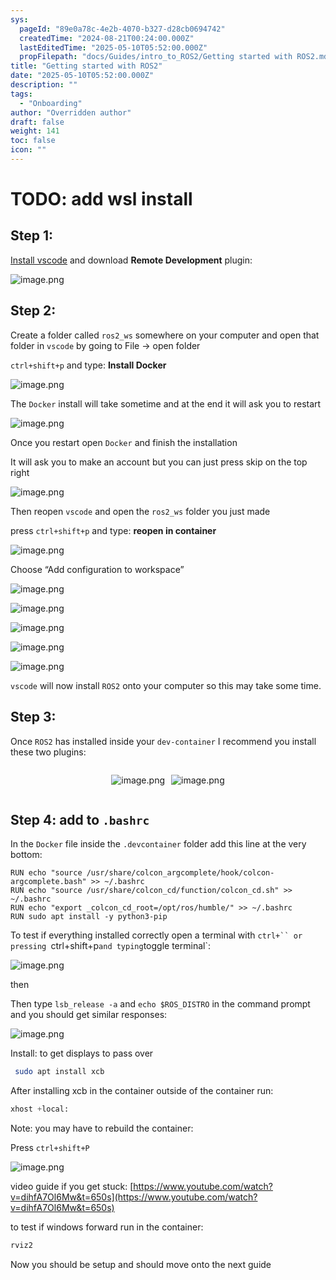 ```yaml
---
sys:
  pageId: "89e0a78c-4e2b-4070-b327-d28cb0694742"
  createdTime: "2024-08-21T00:24:00.000Z"
  lastEditedTime: "2025-05-10T05:52:00.000Z"
  propFilepath: "docs/Guides/intro_to_ROS2/Getting started with ROS2.md"
title: "Getting started with ROS2"
date: "2025-05-10T05:52:00.000Z"
description: ""
tags:
  - "Onboarding"
author: "Overridden author"
draft: false
weight: 141
toc: false
icon: ""
---
```


# TODO: add wsl install

## Step 1:

[Install vscode](https://code.visualstudio.com/download) and download **Remote Development** plugin:

![image.png](https://prod-files-secure.s3.us-west-2.amazonaws.com/d518164a-d88e-44d1-a4ee-3adb3bd8bce0/efb52993-1881-4a40-b95e-6f020334f022/image.png?X-Amz-Algorithm=AWS4-HMAC-SHA256&X-Amz-Content-Sha256=UNSIGNED-PAYLOAD&X-Amz-Credential=ASIAZI2LB466QZZ5K7KL%2F20250602%2Fus-west-2%2Fs3%2Faws4_request&X-Amz-Date=20250602T230828Z&X-Amz-Expires=3600&X-Amz-Security-Token=IQoJb3JpZ2luX2VjEC4aCXVzLXdlc3QtMiJIMEYCIQCH42XQIDjnVOngPagDTER8I5fM8XNenMml9oiJXTO0%2FgIhAL6tZ%2BVsLWni0Spa5Wylt5P1MjVXx7pH3guF090ppEVDKogECPf%2F%2F%2F%2F%2F%2F%2F%2F%2F%2FwEQABoMNjM3NDIzMTgzODA1IgwMcKPnHhtz2%2F4JaCwq3AOgKmlDjYHilnO%2FxAT%2F7l3a4v%2BPS7AaKfByYXcFki%2FEcHmvcrbyGL%2FFOyg%2FqVEuKIjAzm7RyXf7zycGcJFEF96gZhEhCTorCLvRz3vseI8FTzhxQMEzQ87UhmSP08SDFVHz1AOc2aT3dySgsiaPwNVgSaJu19aq6jcp1MzDS6W2%2BRZL%2BnB5P%2BGPvPkbjJG05yf3rs7ufJvggIMCDxbc15UbwJlr%2Fm7HNknZAnjXSRT1%2B%2Bfmy5DRYygBrSCNzvZkkUKOrENiBMlkMNgc4EFgA7EMLs%2FVsLZ4%2FMADEta%2B%2BjFNkTiA%2FKXOWVEHSVSwM4UulFFtM%2Fq%2BBknAdX0WkJlWiVgiK8q7Iflqn0%2FphZphFvAmNoIfn0g7qHS4jFP9%2BoSpkXvgghjSLAHmqk12ItlROHiS3kbqW0fa0yemxXCEXR9LkrT5T99db%2BtDqOD2H5bWDWdPHxxoWN1%2BM15z3uNr%2Fz0VPs2b82VzCf31becVY6TBFtouoyaub4AxN8DoM2t9iu07ZELYIO%2BSi4tc6I2JOIf%2FPG4BOwQYi6WchPX5BQo91PbzdOG%2FJkaqku9T6jaT%2BMhkk1VT7XAgcvkX%2BfmY2rA1nW8h5%2FrZAL%2BaD1fZ0CMtyU%2BmKQME7GtAUGwj7DDQwfjBBjqkAU6zxSnVUSLFOvt65JXvWEdAht1x020XUmLNsxSq%2BqeTPJVrA7z%2FFFRLjnNCWqm0HsIu3mySZzGH8qwLYgg7jKRfaPVtctosLuVhiL4iPk8HgkaLbUIjACV2ZnzdoiUSe0%2Fjr3Wblo%2FxvgA4HzHh0TlFgBTht%2BvFbM14x9mUu%2BU9ZOuSA0j1eEcvKhnR5cGiZGlIJtln14lPsuZRseFwkgnVfuyi&X-Amz-Signature=16a516d68bb05dd04c5ad94221b6397d2bd8c9bb5e3b90abc902ef0c297d1cc2&X-Amz-SignedHeaders=host&x-id=GetObject)

## Step 2:

Create a folder called `ros2_ws` somewhere on your computer and open that folder in `vscode` by going to File → open folder 

`ctrl+shift+p` and type: **Install Docker**

![image.png](https://prod-files-secure.s3.us-west-2.amazonaws.com/d518164a-d88e-44d1-a4ee-3adb3bd8bce0/2269dc0e-1cd5-47ff-bceb-c04ad9b2eab0/image.png?X-Amz-Algorithm=AWS4-HMAC-SHA256&X-Amz-Content-Sha256=UNSIGNED-PAYLOAD&X-Amz-Credential=ASIAZI2LB466QZZ5K7KL%2F20250602%2Fus-west-2%2Fs3%2Faws4_request&X-Amz-Date=20250602T230828Z&X-Amz-Expires=3600&X-Amz-Security-Token=IQoJb3JpZ2luX2VjEC4aCXVzLXdlc3QtMiJIMEYCIQCH42XQIDjnVOngPagDTER8I5fM8XNenMml9oiJXTO0%2FgIhAL6tZ%2BVsLWni0Spa5Wylt5P1MjVXx7pH3guF090ppEVDKogECPf%2F%2F%2F%2F%2F%2F%2F%2F%2F%2FwEQABoMNjM3NDIzMTgzODA1IgwMcKPnHhtz2%2F4JaCwq3AOgKmlDjYHilnO%2FxAT%2F7l3a4v%2BPS7AaKfByYXcFki%2FEcHmvcrbyGL%2FFOyg%2FqVEuKIjAzm7RyXf7zycGcJFEF96gZhEhCTorCLvRz3vseI8FTzhxQMEzQ87UhmSP08SDFVHz1AOc2aT3dySgsiaPwNVgSaJu19aq6jcp1MzDS6W2%2BRZL%2BnB5P%2BGPvPkbjJG05yf3rs7ufJvggIMCDxbc15UbwJlr%2Fm7HNknZAnjXSRT1%2B%2Bfmy5DRYygBrSCNzvZkkUKOrENiBMlkMNgc4EFgA7EMLs%2FVsLZ4%2FMADEta%2B%2BjFNkTiA%2FKXOWVEHSVSwM4UulFFtM%2Fq%2BBknAdX0WkJlWiVgiK8q7Iflqn0%2FphZphFvAmNoIfn0g7qHS4jFP9%2BoSpkXvgghjSLAHmqk12ItlROHiS3kbqW0fa0yemxXCEXR9LkrT5T99db%2BtDqOD2H5bWDWdPHxxoWN1%2BM15z3uNr%2Fz0VPs2b82VzCf31becVY6TBFtouoyaub4AxN8DoM2t9iu07ZELYIO%2BSi4tc6I2JOIf%2FPG4BOwQYi6WchPX5BQo91PbzdOG%2FJkaqku9T6jaT%2BMhkk1VT7XAgcvkX%2BfmY2rA1nW8h5%2FrZAL%2BaD1fZ0CMtyU%2BmKQME7GtAUGwj7DDQwfjBBjqkAU6zxSnVUSLFOvt65JXvWEdAht1x020XUmLNsxSq%2BqeTPJVrA7z%2FFFRLjnNCWqm0HsIu3mySZzGH8qwLYgg7jKRfaPVtctosLuVhiL4iPk8HgkaLbUIjACV2ZnzdoiUSe0%2Fjr3Wblo%2FxvgA4HzHh0TlFgBTht%2BvFbM14x9mUu%2BU9ZOuSA0j1eEcvKhnR5cGiZGlIJtln14lPsuZRseFwkgnVfuyi&X-Amz-Signature=15bc00fb4d48e51fb0fab89d075dc571a7425580c67cbe17437557085a59f1a3&X-Amz-SignedHeaders=host&x-id=GetObject)

The `Docker` install will take sometime and at the end it will ask you to restart

![image.png](https://prod-files-secure.s3.us-west-2.amazonaws.com/d518164a-d88e-44d1-a4ee-3adb3bd8bce0/ed233f78-be33-4b1f-b89c-9c346c0e961e/image.png?X-Amz-Algorithm=AWS4-HMAC-SHA256&X-Amz-Content-Sha256=UNSIGNED-PAYLOAD&X-Amz-Credential=ASIAZI2LB466QZZ5K7KL%2F20250602%2Fus-west-2%2Fs3%2Faws4_request&X-Amz-Date=20250602T230828Z&X-Amz-Expires=3600&X-Amz-Security-Token=IQoJb3JpZ2luX2VjEC4aCXVzLXdlc3QtMiJIMEYCIQCH42XQIDjnVOngPagDTER8I5fM8XNenMml9oiJXTO0%2FgIhAL6tZ%2BVsLWni0Spa5Wylt5P1MjVXx7pH3guF090ppEVDKogECPf%2F%2F%2F%2F%2F%2F%2F%2F%2F%2FwEQABoMNjM3NDIzMTgzODA1IgwMcKPnHhtz2%2F4JaCwq3AOgKmlDjYHilnO%2FxAT%2F7l3a4v%2BPS7AaKfByYXcFki%2FEcHmvcrbyGL%2FFOyg%2FqVEuKIjAzm7RyXf7zycGcJFEF96gZhEhCTorCLvRz3vseI8FTzhxQMEzQ87UhmSP08SDFVHz1AOc2aT3dySgsiaPwNVgSaJu19aq6jcp1MzDS6W2%2BRZL%2BnB5P%2BGPvPkbjJG05yf3rs7ufJvggIMCDxbc15UbwJlr%2Fm7HNknZAnjXSRT1%2B%2Bfmy5DRYygBrSCNzvZkkUKOrENiBMlkMNgc4EFgA7EMLs%2FVsLZ4%2FMADEta%2B%2BjFNkTiA%2FKXOWVEHSVSwM4UulFFtM%2Fq%2BBknAdX0WkJlWiVgiK8q7Iflqn0%2FphZphFvAmNoIfn0g7qHS4jFP9%2BoSpkXvgghjSLAHmqk12ItlROHiS3kbqW0fa0yemxXCEXR9LkrT5T99db%2BtDqOD2H5bWDWdPHxxoWN1%2BM15z3uNr%2Fz0VPs2b82VzCf31becVY6TBFtouoyaub4AxN8DoM2t9iu07ZELYIO%2BSi4tc6I2JOIf%2FPG4BOwQYi6WchPX5BQo91PbzdOG%2FJkaqku9T6jaT%2BMhkk1VT7XAgcvkX%2BfmY2rA1nW8h5%2FrZAL%2BaD1fZ0CMtyU%2BmKQME7GtAUGwj7DDQwfjBBjqkAU6zxSnVUSLFOvt65JXvWEdAht1x020XUmLNsxSq%2BqeTPJVrA7z%2FFFRLjnNCWqm0HsIu3mySZzGH8qwLYgg7jKRfaPVtctosLuVhiL4iPk8HgkaLbUIjACV2ZnzdoiUSe0%2Fjr3Wblo%2FxvgA4HzHh0TlFgBTht%2BvFbM14x9mUu%2BU9ZOuSA0j1eEcvKhnR5cGiZGlIJtln14lPsuZRseFwkgnVfuyi&X-Amz-Signature=500fae7047695bf7d3287aff15143c4b88d0b66203e523dc5e97e13d0eaf64db&X-Amz-SignedHeaders=host&x-id=GetObject)

Once you restart open `Docker` and finish the installation

It will ask you to make an account but you can just press skip on the top right

![image.png](https://prod-files-secure.s3.us-west-2.amazonaws.com/d518164a-d88e-44d1-a4ee-3adb3bd8bce0/21010ad9-1659-4fd9-9f59-9932a09b2a3d/image.png?X-Amz-Algorithm=AWS4-HMAC-SHA256&X-Amz-Content-Sha256=UNSIGNED-PAYLOAD&X-Amz-Credential=ASIAZI2LB466QZZ5K7KL%2F20250602%2Fus-west-2%2Fs3%2Faws4_request&X-Amz-Date=20250602T230828Z&X-Amz-Expires=3600&X-Amz-Security-Token=IQoJb3JpZ2luX2VjEC4aCXVzLXdlc3QtMiJIMEYCIQCH42XQIDjnVOngPagDTER8I5fM8XNenMml9oiJXTO0%2FgIhAL6tZ%2BVsLWni0Spa5Wylt5P1MjVXx7pH3guF090ppEVDKogECPf%2F%2F%2F%2F%2F%2F%2F%2F%2F%2FwEQABoMNjM3NDIzMTgzODA1IgwMcKPnHhtz2%2F4JaCwq3AOgKmlDjYHilnO%2FxAT%2F7l3a4v%2BPS7AaKfByYXcFki%2FEcHmvcrbyGL%2FFOyg%2FqVEuKIjAzm7RyXf7zycGcJFEF96gZhEhCTorCLvRz3vseI8FTzhxQMEzQ87UhmSP08SDFVHz1AOc2aT3dySgsiaPwNVgSaJu19aq6jcp1MzDS6W2%2BRZL%2BnB5P%2BGPvPkbjJG05yf3rs7ufJvggIMCDxbc15UbwJlr%2Fm7HNknZAnjXSRT1%2B%2Bfmy5DRYygBrSCNzvZkkUKOrENiBMlkMNgc4EFgA7EMLs%2FVsLZ4%2FMADEta%2B%2BjFNkTiA%2FKXOWVEHSVSwM4UulFFtM%2Fq%2BBknAdX0WkJlWiVgiK8q7Iflqn0%2FphZphFvAmNoIfn0g7qHS4jFP9%2BoSpkXvgghjSLAHmqk12ItlROHiS3kbqW0fa0yemxXCEXR9LkrT5T99db%2BtDqOD2H5bWDWdPHxxoWN1%2BM15z3uNr%2Fz0VPs2b82VzCf31becVY6TBFtouoyaub4AxN8DoM2t9iu07ZELYIO%2BSi4tc6I2JOIf%2FPG4BOwQYi6WchPX5BQo91PbzdOG%2FJkaqku9T6jaT%2BMhkk1VT7XAgcvkX%2BfmY2rA1nW8h5%2FrZAL%2BaD1fZ0CMtyU%2BmKQME7GtAUGwj7DDQwfjBBjqkAU6zxSnVUSLFOvt65JXvWEdAht1x020XUmLNsxSq%2BqeTPJVrA7z%2FFFRLjnNCWqm0HsIu3mySZzGH8qwLYgg7jKRfaPVtctosLuVhiL4iPk8HgkaLbUIjACV2ZnzdoiUSe0%2Fjr3Wblo%2FxvgA4HzHh0TlFgBTht%2BvFbM14x9mUu%2BU9ZOuSA0j1eEcvKhnR5cGiZGlIJtln14lPsuZRseFwkgnVfuyi&X-Amz-Signature=286f1f3acbd1feceee6603f99a3714e515f8a36681645d4d2b902d13c74c177a&X-Amz-SignedHeaders=host&x-id=GetObject)

Then reopen `vscode` and open the `ros2_ws` folder you just made

press `ctrl+shift+p` and type: **reopen in container**

![image.png](https://prod-files-secure.s3.us-west-2.amazonaws.com/d518164a-d88e-44d1-a4ee-3adb3bd8bce0/4e93b8c2-41ad-488c-8095-c74205196118/image.png?X-Amz-Algorithm=AWS4-HMAC-SHA256&X-Amz-Content-Sha256=UNSIGNED-PAYLOAD&X-Amz-Credential=ASIAZI2LB466QZZ5K7KL%2F20250602%2Fus-west-2%2Fs3%2Faws4_request&X-Amz-Date=20250602T230828Z&X-Amz-Expires=3600&X-Amz-Security-Token=IQoJb3JpZ2luX2VjEC4aCXVzLXdlc3QtMiJIMEYCIQCH42XQIDjnVOngPagDTER8I5fM8XNenMml9oiJXTO0%2FgIhAL6tZ%2BVsLWni0Spa5Wylt5P1MjVXx7pH3guF090ppEVDKogECPf%2F%2F%2F%2F%2F%2F%2F%2F%2F%2FwEQABoMNjM3NDIzMTgzODA1IgwMcKPnHhtz2%2F4JaCwq3AOgKmlDjYHilnO%2FxAT%2F7l3a4v%2BPS7AaKfByYXcFki%2FEcHmvcrbyGL%2FFOyg%2FqVEuKIjAzm7RyXf7zycGcJFEF96gZhEhCTorCLvRz3vseI8FTzhxQMEzQ87UhmSP08SDFVHz1AOc2aT3dySgsiaPwNVgSaJu19aq6jcp1MzDS6W2%2BRZL%2BnB5P%2BGPvPkbjJG05yf3rs7ufJvggIMCDxbc15UbwJlr%2Fm7HNknZAnjXSRT1%2B%2Bfmy5DRYygBrSCNzvZkkUKOrENiBMlkMNgc4EFgA7EMLs%2FVsLZ4%2FMADEta%2B%2BjFNkTiA%2FKXOWVEHSVSwM4UulFFtM%2Fq%2BBknAdX0WkJlWiVgiK8q7Iflqn0%2FphZphFvAmNoIfn0g7qHS4jFP9%2BoSpkXvgghjSLAHmqk12ItlROHiS3kbqW0fa0yemxXCEXR9LkrT5T99db%2BtDqOD2H5bWDWdPHxxoWN1%2BM15z3uNr%2Fz0VPs2b82VzCf31becVY6TBFtouoyaub4AxN8DoM2t9iu07ZELYIO%2BSi4tc6I2JOIf%2FPG4BOwQYi6WchPX5BQo91PbzdOG%2FJkaqku9T6jaT%2BMhkk1VT7XAgcvkX%2BfmY2rA1nW8h5%2FrZAL%2BaD1fZ0CMtyU%2BmKQME7GtAUGwj7DDQwfjBBjqkAU6zxSnVUSLFOvt65JXvWEdAht1x020XUmLNsxSq%2BqeTPJVrA7z%2FFFRLjnNCWqm0HsIu3mySZzGH8qwLYgg7jKRfaPVtctosLuVhiL4iPk8HgkaLbUIjACV2ZnzdoiUSe0%2Fjr3Wblo%2FxvgA4HzHh0TlFgBTht%2BvFbM14x9mUu%2BU9ZOuSA0j1eEcvKhnR5cGiZGlIJtln14lPsuZRseFwkgnVfuyi&X-Amz-Signature=f3aefb8b7aa335278c0d9bfe0589db15606cf61e773e49072c991595a69a37af&X-Amz-SignedHeaders=host&x-id=GetObject)

Choose “Add configuration to workspace”

![image.png](https://prod-files-secure.s3.us-west-2.amazonaws.com/d518164a-d88e-44d1-a4ee-3adb3bd8bce0/9560b282-5060-4989-ba37-97e7b2c22476/image.png?X-Amz-Algorithm=AWS4-HMAC-SHA256&X-Amz-Content-Sha256=UNSIGNED-PAYLOAD&X-Amz-Credential=ASIAZI2LB466QZZ5K7KL%2F20250602%2Fus-west-2%2Fs3%2Faws4_request&X-Amz-Date=20250602T230828Z&X-Amz-Expires=3600&X-Amz-Security-Token=IQoJb3JpZ2luX2VjEC4aCXVzLXdlc3QtMiJIMEYCIQCH42XQIDjnVOngPagDTER8I5fM8XNenMml9oiJXTO0%2FgIhAL6tZ%2BVsLWni0Spa5Wylt5P1MjVXx7pH3guF090ppEVDKogECPf%2F%2F%2F%2F%2F%2F%2F%2F%2F%2FwEQABoMNjM3NDIzMTgzODA1IgwMcKPnHhtz2%2F4JaCwq3AOgKmlDjYHilnO%2FxAT%2F7l3a4v%2BPS7AaKfByYXcFki%2FEcHmvcrbyGL%2FFOyg%2FqVEuKIjAzm7RyXf7zycGcJFEF96gZhEhCTorCLvRz3vseI8FTzhxQMEzQ87UhmSP08SDFVHz1AOc2aT3dySgsiaPwNVgSaJu19aq6jcp1MzDS6W2%2BRZL%2BnB5P%2BGPvPkbjJG05yf3rs7ufJvggIMCDxbc15UbwJlr%2Fm7HNknZAnjXSRT1%2B%2Bfmy5DRYygBrSCNzvZkkUKOrENiBMlkMNgc4EFgA7EMLs%2FVsLZ4%2FMADEta%2B%2BjFNkTiA%2FKXOWVEHSVSwM4UulFFtM%2Fq%2BBknAdX0WkJlWiVgiK8q7Iflqn0%2FphZphFvAmNoIfn0g7qHS4jFP9%2BoSpkXvgghjSLAHmqk12ItlROHiS3kbqW0fa0yemxXCEXR9LkrT5T99db%2BtDqOD2H5bWDWdPHxxoWN1%2BM15z3uNr%2Fz0VPs2b82VzCf31becVY6TBFtouoyaub4AxN8DoM2t9iu07ZELYIO%2BSi4tc6I2JOIf%2FPG4BOwQYi6WchPX5BQo91PbzdOG%2FJkaqku9T6jaT%2BMhkk1VT7XAgcvkX%2BfmY2rA1nW8h5%2FrZAL%2BaD1fZ0CMtyU%2BmKQME7GtAUGwj7DDQwfjBBjqkAU6zxSnVUSLFOvt65JXvWEdAht1x020XUmLNsxSq%2BqeTPJVrA7z%2FFFRLjnNCWqm0HsIu3mySZzGH8qwLYgg7jKRfaPVtctosLuVhiL4iPk8HgkaLbUIjACV2ZnzdoiUSe0%2Fjr3Wblo%2FxvgA4HzHh0TlFgBTht%2BvFbM14x9mUu%2BU9ZOuSA0j1eEcvKhnR5cGiZGlIJtln14lPsuZRseFwkgnVfuyi&X-Amz-Signature=14a341b0b40d12d41c71ce15727b9f2f2cf7a8a7f314ed87b4cd499e1bd07cca&X-Amz-SignedHeaders=host&x-id=GetObject)

![image.png](https://prod-files-secure.s3.us-west-2.amazonaws.com/d518164a-d88e-44d1-a4ee-3adb3bd8bce0/2ee63f81-886b-48e8-a553-dc6e5eac99e4/image.png?X-Amz-Algorithm=AWS4-HMAC-SHA256&X-Amz-Content-Sha256=UNSIGNED-PAYLOAD&X-Amz-Credential=ASIAZI2LB466QZZ5K7KL%2F20250602%2Fus-west-2%2Fs3%2Faws4_request&X-Amz-Date=20250602T230828Z&X-Amz-Expires=3600&X-Amz-Security-Token=IQoJb3JpZ2luX2VjEC4aCXVzLXdlc3QtMiJIMEYCIQCH42XQIDjnVOngPagDTER8I5fM8XNenMml9oiJXTO0%2FgIhAL6tZ%2BVsLWni0Spa5Wylt5P1MjVXx7pH3guF090ppEVDKogECPf%2F%2F%2F%2F%2F%2F%2F%2F%2F%2FwEQABoMNjM3NDIzMTgzODA1IgwMcKPnHhtz2%2F4JaCwq3AOgKmlDjYHilnO%2FxAT%2F7l3a4v%2BPS7AaKfByYXcFki%2FEcHmvcrbyGL%2FFOyg%2FqVEuKIjAzm7RyXf7zycGcJFEF96gZhEhCTorCLvRz3vseI8FTzhxQMEzQ87UhmSP08SDFVHz1AOc2aT3dySgsiaPwNVgSaJu19aq6jcp1MzDS6W2%2BRZL%2BnB5P%2BGPvPkbjJG05yf3rs7ufJvggIMCDxbc15UbwJlr%2Fm7HNknZAnjXSRT1%2B%2Bfmy5DRYygBrSCNzvZkkUKOrENiBMlkMNgc4EFgA7EMLs%2FVsLZ4%2FMADEta%2B%2BjFNkTiA%2FKXOWVEHSVSwM4UulFFtM%2Fq%2BBknAdX0WkJlWiVgiK8q7Iflqn0%2FphZphFvAmNoIfn0g7qHS4jFP9%2BoSpkXvgghjSLAHmqk12ItlROHiS3kbqW0fa0yemxXCEXR9LkrT5T99db%2BtDqOD2H5bWDWdPHxxoWN1%2BM15z3uNr%2Fz0VPs2b82VzCf31becVY6TBFtouoyaub4AxN8DoM2t9iu07ZELYIO%2BSi4tc6I2JOIf%2FPG4BOwQYi6WchPX5BQo91PbzdOG%2FJkaqku9T6jaT%2BMhkk1VT7XAgcvkX%2BfmY2rA1nW8h5%2FrZAL%2BaD1fZ0CMtyU%2BmKQME7GtAUGwj7DDQwfjBBjqkAU6zxSnVUSLFOvt65JXvWEdAht1x020XUmLNsxSq%2BqeTPJVrA7z%2FFFRLjnNCWqm0HsIu3mySZzGH8qwLYgg7jKRfaPVtctosLuVhiL4iPk8HgkaLbUIjACV2ZnzdoiUSe0%2Fjr3Wblo%2FxvgA4HzHh0TlFgBTht%2BvFbM14x9mUu%2BU9ZOuSA0j1eEcvKhnR5cGiZGlIJtln14lPsuZRseFwkgnVfuyi&X-Amz-Signature=73d7f021fa23b403902ee1ce66ef8270a6787c3efadf11a514c29a754f0096ff&X-Amz-SignedHeaders=host&x-id=GetObject)

![image.png](https://prod-files-secure.s3.us-west-2.amazonaws.com/d518164a-d88e-44d1-a4ee-3adb3bd8bce0/ae1580b2-b048-407e-aed9-b584224a7a04/image.png?X-Amz-Algorithm=AWS4-HMAC-SHA256&X-Amz-Content-Sha256=UNSIGNED-PAYLOAD&X-Amz-Credential=ASIAZI2LB466QZZ5K7KL%2F20250602%2Fus-west-2%2Fs3%2Faws4_request&X-Amz-Date=20250602T230828Z&X-Amz-Expires=3600&X-Amz-Security-Token=IQoJb3JpZ2luX2VjEC4aCXVzLXdlc3QtMiJIMEYCIQCH42XQIDjnVOngPagDTER8I5fM8XNenMml9oiJXTO0%2FgIhAL6tZ%2BVsLWni0Spa5Wylt5P1MjVXx7pH3guF090ppEVDKogECPf%2F%2F%2F%2F%2F%2F%2F%2F%2F%2FwEQABoMNjM3NDIzMTgzODA1IgwMcKPnHhtz2%2F4JaCwq3AOgKmlDjYHilnO%2FxAT%2F7l3a4v%2BPS7AaKfByYXcFki%2FEcHmvcrbyGL%2FFOyg%2FqVEuKIjAzm7RyXf7zycGcJFEF96gZhEhCTorCLvRz3vseI8FTzhxQMEzQ87UhmSP08SDFVHz1AOc2aT3dySgsiaPwNVgSaJu19aq6jcp1MzDS6W2%2BRZL%2BnB5P%2BGPvPkbjJG05yf3rs7ufJvggIMCDxbc15UbwJlr%2Fm7HNknZAnjXSRT1%2B%2Bfmy5DRYygBrSCNzvZkkUKOrENiBMlkMNgc4EFgA7EMLs%2FVsLZ4%2FMADEta%2B%2BjFNkTiA%2FKXOWVEHSVSwM4UulFFtM%2Fq%2BBknAdX0WkJlWiVgiK8q7Iflqn0%2FphZphFvAmNoIfn0g7qHS4jFP9%2BoSpkXvgghjSLAHmqk12ItlROHiS3kbqW0fa0yemxXCEXR9LkrT5T99db%2BtDqOD2H5bWDWdPHxxoWN1%2BM15z3uNr%2Fz0VPs2b82VzCf31becVY6TBFtouoyaub4AxN8DoM2t9iu07ZELYIO%2BSi4tc6I2JOIf%2FPG4BOwQYi6WchPX5BQo91PbzdOG%2FJkaqku9T6jaT%2BMhkk1VT7XAgcvkX%2BfmY2rA1nW8h5%2FrZAL%2BaD1fZ0CMtyU%2BmKQME7GtAUGwj7DDQwfjBBjqkAU6zxSnVUSLFOvt65JXvWEdAht1x020XUmLNsxSq%2BqeTPJVrA7z%2FFFRLjnNCWqm0HsIu3mySZzGH8qwLYgg7jKRfaPVtctosLuVhiL4iPk8HgkaLbUIjACV2ZnzdoiUSe0%2Fjr3Wblo%2FxvgA4HzHh0TlFgBTht%2BvFbM14x9mUu%2BU9ZOuSA0j1eEcvKhnR5cGiZGlIJtln14lPsuZRseFwkgnVfuyi&X-Amz-Signature=c4b5f5020845f13b973c181bd15504a0f5f16719add195312386b34fe09da906&X-Amz-SignedHeaders=host&x-id=GetObject)

![image.png](https://prod-files-secure.s3.us-west-2.amazonaws.com/d518164a-d88e-44d1-a4ee-3adb3bd8bce0/53255b28-f75e-430f-b9e3-c0ac8577e42b/image.png?X-Amz-Algorithm=AWS4-HMAC-SHA256&X-Amz-Content-Sha256=UNSIGNED-PAYLOAD&X-Amz-Credential=ASIAZI2LB466QZZ5K7KL%2F20250602%2Fus-west-2%2Fs3%2Faws4_request&X-Amz-Date=20250602T230828Z&X-Amz-Expires=3600&X-Amz-Security-Token=IQoJb3JpZ2luX2VjEC4aCXVzLXdlc3QtMiJIMEYCIQCH42XQIDjnVOngPagDTER8I5fM8XNenMml9oiJXTO0%2FgIhAL6tZ%2BVsLWni0Spa5Wylt5P1MjVXx7pH3guF090ppEVDKogECPf%2F%2F%2F%2F%2F%2F%2F%2F%2F%2FwEQABoMNjM3NDIzMTgzODA1IgwMcKPnHhtz2%2F4JaCwq3AOgKmlDjYHilnO%2FxAT%2F7l3a4v%2BPS7AaKfByYXcFki%2FEcHmvcrbyGL%2FFOyg%2FqVEuKIjAzm7RyXf7zycGcJFEF96gZhEhCTorCLvRz3vseI8FTzhxQMEzQ87UhmSP08SDFVHz1AOc2aT3dySgsiaPwNVgSaJu19aq6jcp1MzDS6W2%2BRZL%2BnB5P%2BGPvPkbjJG05yf3rs7ufJvggIMCDxbc15UbwJlr%2Fm7HNknZAnjXSRT1%2B%2Bfmy5DRYygBrSCNzvZkkUKOrENiBMlkMNgc4EFgA7EMLs%2FVsLZ4%2FMADEta%2B%2BjFNkTiA%2FKXOWVEHSVSwM4UulFFtM%2Fq%2BBknAdX0WkJlWiVgiK8q7Iflqn0%2FphZphFvAmNoIfn0g7qHS4jFP9%2BoSpkXvgghjSLAHmqk12ItlROHiS3kbqW0fa0yemxXCEXR9LkrT5T99db%2BtDqOD2H5bWDWdPHxxoWN1%2BM15z3uNr%2Fz0VPs2b82VzCf31becVY6TBFtouoyaub4AxN8DoM2t9iu07ZELYIO%2BSi4tc6I2JOIf%2FPG4BOwQYi6WchPX5BQo91PbzdOG%2FJkaqku9T6jaT%2BMhkk1VT7XAgcvkX%2BfmY2rA1nW8h5%2FrZAL%2BaD1fZ0CMtyU%2BmKQME7GtAUGwj7DDQwfjBBjqkAU6zxSnVUSLFOvt65JXvWEdAht1x020XUmLNsxSq%2BqeTPJVrA7z%2FFFRLjnNCWqm0HsIu3mySZzGH8qwLYgg7jKRfaPVtctosLuVhiL4iPk8HgkaLbUIjACV2ZnzdoiUSe0%2Fjr3Wblo%2FxvgA4HzHh0TlFgBTht%2BvFbM14x9mUu%2BU9ZOuSA0j1eEcvKhnR5cGiZGlIJtln14lPsuZRseFwkgnVfuyi&X-Amz-Signature=d2f3b4370f7eb783dd5c69b620bd6f767066cf3a1fb095b924622c8ede977ca7&X-Amz-SignedHeaders=host&x-id=GetObject)

![image.png](https://prod-files-secure.s3.us-west-2.amazonaws.com/d518164a-d88e-44d1-a4ee-3adb3bd8bce0/7c562767-5af9-4ffb-97d1-327bcdf4ee00/image.png?X-Amz-Algorithm=AWS4-HMAC-SHA256&X-Amz-Content-Sha256=UNSIGNED-PAYLOAD&X-Amz-Credential=ASIAZI2LB466QZZ5K7KL%2F20250602%2Fus-west-2%2Fs3%2Faws4_request&X-Amz-Date=20250602T230828Z&X-Amz-Expires=3600&X-Amz-Security-Token=IQoJb3JpZ2luX2VjEC4aCXVzLXdlc3QtMiJIMEYCIQCH42XQIDjnVOngPagDTER8I5fM8XNenMml9oiJXTO0%2FgIhAL6tZ%2BVsLWni0Spa5Wylt5P1MjVXx7pH3guF090ppEVDKogECPf%2F%2F%2F%2F%2F%2F%2F%2F%2F%2FwEQABoMNjM3NDIzMTgzODA1IgwMcKPnHhtz2%2F4JaCwq3AOgKmlDjYHilnO%2FxAT%2F7l3a4v%2BPS7AaKfByYXcFki%2FEcHmvcrbyGL%2FFOyg%2FqVEuKIjAzm7RyXf7zycGcJFEF96gZhEhCTorCLvRz3vseI8FTzhxQMEzQ87UhmSP08SDFVHz1AOc2aT3dySgsiaPwNVgSaJu19aq6jcp1MzDS6W2%2BRZL%2BnB5P%2BGPvPkbjJG05yf3rs7ufJvggIMCDxbc15UbwJlr%2Fm7HNknZAnjXSRT1%2B%2Bfmy5DRYygBrSCNzvZkkUKOrENiBMlkMNgc4EFgA7EMLs%2FVsLZ4%2FMADEta%2B%2BjFNkTiA%2FKXOWVEHSVSwM4UulFFtM%2Fq%2BBknAdX0WkJlWiVgiK8q7Iflqn0%2FphZphFvAmNoIfn0g7qHS4jFP9%2BoSpkXvgghjSLAHmqk12ItlROHiS3kbqW0fa0yemxXCEXR9LkrT5T99db%2BtDqOD2H5bWDWdPHxxoWN1%2BM15z3uNr%2Fz0VPs2b82VzCf31becVY6TBFtouoyaub4AxN8DoM2t9iu07ZELYIO%2BSi4tc6I2JOIf%2FPG4BOwQYi6WchPX5BQo91PbzdOG%2FJkaqku9T6jaT%2BMhkk1VT7XAgcvkX%2BfmY2rA1nW8h5%2FrZAL%2BaD1fZ0CMtyU%2BmKQME7GtAUGwj7DDQwfjBBjqkAU6zxSnVUSLFOvt65JXvWEdAht1x020XUmLNsxSq%2BqeTPJVrA7z%2FFFRLjnNCWqm0HsIu3mySZzGH8qwLYgg7jKRfaPVtctosLuVhiL4iPk8HgkaLbUIjACV2ZnzdoiUSe0%2Fjr3Wblo%2FxvgA4HzHh0TlFgBTht%2BvFbM14x9mUu%2BU9ZOuSA0j1eEcvKhnR5cGiZGlIJtln14lPsuZRseFwkgnVfuyi&X-Amz-Signature=69657bd56fd97e4b43a0d0f16339e86a7c1fbe3931f113f8f1df5032ef0ebf01&X-Amz-SignedHeaders=host&x-id=GetObject)

`vscode` will now install `ROS2` onto your computer so this may take some time.

## Step 3:

Once `ROS2` has installed inside your `dev-container` I recommend you install these two plugins:

<div style="display: flex;flex-direction: row; column-gap:10px; max-width: 630px;justify-content: center;">
<div>

![image.png](https://prod-files-secure.s3.us-west-2.amazonaws.com/d518164a-d88e-44d1-a4ee-3adb3bd8bce0/3fc3d550-5a54-4ba1-ba6b-faa01cdb7369/image.png?X-Amz-Algorithm=AWS4-HMAC-SHA256&X-Amz-Content-Sha256=UNSIGNED-PAYLOAD&X-Amz-Credential=ASIAZI2LB466S5BZT6AK%2F20250602%2Fus-west-2%2Fs3%2Faws4_request&X-Amz-Date=20250602T230834Z&X-Amz-Expires=3600&X-Amz-Security-Token=IQoJb3JpZ2luX2VjEC4aCXVzLXdlc3QtMiJGMEQCIByqdAmXfzFmM5O9Zywy%2F6bfQCp3ug1KOc0I197wuM7QAiAVuArdsoDOJ82XvNL7DbI5tCHmo31IAaL5a%2F603qLrVSqIBAj3%2F%2F%2F%2F%2F%2F%2F%2F%2F%2F8BEAAaDDYzNzQyMzE4MzgwNSIM2uART9LYtC1A9Dg4KtwDFZ%2F2Kl94Su8KAAH5DtjU3%2F1AOMGGfkoxzm5CLJPwmlhYBxZpClIpEraVlAcdUXzzW29wQvDWSvvS%2FlO6UrGfo1gSYjphv%2Fk6iq8%2BWDPW3cfLPXhIuyLu7BwZUlqkx1DNgDNapf2Q5K701zc7iOSdKTHVOcoOEBZFPAyyampt6EYaUd2RM2eWyjLlFQvFJqvL8Dh5pyWuI82zVL%2FE5nPpvQS6XTeYc7O9UXZUB3SldpYby1DS3GA1t2FWDH0QpMd%2FOYVdQs6NKufx2raU2Y8aRqcGMKDaz6%2BEP1heTHuMbzdtD04SB9ewlcDmX%2Fipktaq9I8b70GzrEmNan13aSgkIxl%2BJF%2FmvOg%2FkprrKYSi8IDVCHL4qiSlZZ4vZ4oURx49b10HD40AcW54EhAJbb6RXAImrHYo0srdvQF5M6esrA%2BBBsBsgDuQZE8QoD9i3pSG1eb9Z17QmKKgCRMJKrSQ%2FquRnS%2BcURdCDmMHS%2BuFKt1QBuxpOkKmXDordfNHRkrLKSq6LEnT9ZiKXLihgJUnfDY5%2BTBZzkWYLp5McmG2G8GT9pWAWkxM30TL4zkm9KuQd95mHnWwrdZFcLjmuoAR%2BBptFBs1wfuzN4IINMnl6kMZpcI5ToMBJU8q9ygw%2BsD4wQY6pgGPb1vLQ6T299BOSAKSpWtlzlmqmdDCEGUV5AwvlihMMuz4C3MBKheOxwihUq5LjiL279CVIF130taOobZqmynOi2mugc1l4SrbV2sqnzJFpH7jiNPcj4ADnGuvT9S%2BU7J9k%2Fv55CgsWKG%2F3ph6kXNXD5QXxYa6PQxH5BNHDTfKomujjZfYa9XeQhinOrdA0F7T6%2BEfOWfGOxf8Zl2Dw2J6UYTBwl41&X-Amz-Signature=e11d93dd9619c2f218d5c86db13a20d917b680f2429c41830c85e5b5c1e50820&X-Amz-SignedHeaders=host&x-id=GetObject)

</div>
<div>

![image.png](https://prod-files-secure.s3.us-west-2.amazonaws.com/d518164a-d88e-44d1-a4ee-3adb3bd8bce0/d994cc66-13c2-4093-a5a3-f84cf4601a82/image.png?X-Amz-Algorithm=AWS4-HMAC-SHA256&X-Amz-Content-Sha256=UNSIGNED-PAYLOAD&X-Amz-Credential=ASIAZI2LB466XJMNBFZA%2F20250602%2Fus-west-2%2Fs3%2Faws4_request&X-Amz-Date=20250602T230838Z&X-Amz-Expires=3600&X-Amz-Security-Token=IQoJb3JpZ2luX2VjEC4aCXVzLXdlc3QtMiJIMEYCIQDvi%2BZ9hfC99JYNVubAEM%2FYp7zIe1XY7ptZD4mA7qtndgIhAL7%2FIiFffDBAlFSJZJdNr%2FZh%2BjO%2Br%2BIdLMYiWXuL3iBRKogECPf%2F%2F%2F%2F%2F%2F%2F%2F%2F%2FwEQABoMNjM3NDIzMTgzODA1IgznPS%2FbMKGprd%2BRNMEq3AMsImHKr6h9ASFGz%2F50cFYAatLGqQAH9fNnieXrw8FOGV25ELO5UoODdWVTjbqjIOH13V9%2BQ%2BeTlttFXb3dO7JfPeRXaEZSkiis5A9QJfEn6AoVFAnsuuKdeM2my5G%2B7iipEVk57RhN5eH%2FNAPOrq0lhp4i%2FVDhXrmu90V%2BKJ9x7U9nBegd%2B0DAZ42S5AgZoC70ioUgMyoIK4VbitwkmEfvstyGjoQO1qhUIyGhPOk2caQjYP3NslVMMQsDh7pVq4GfKDyimd5X983VQO31tQaHjtR2p1nXAKKKKjdAtWOxLGP7TUHU7L%2BtIRj7DHXHNSwx4BpqqKqz0EW06FnTNo7MWR3i50fck8gC8C9gUHgi2xAWkq%2Bnipq4UlV2rITL9w1gyWLvtUJgdcYc3JpzUNGZ3ykyfabz63gZLjV%2FtG%2F0AP9VMMWd9kzTi1FXkT%2Foj%2FW5K3N2L4j0GZCVscFEVnEdD8HTfVQs24SwKOzrg1UyXvDQKaDX32F2Y%2FUhHX4LmStIM19Jieq63Z46IuRzA%2F0Zxv7%2FDqYWRZHqQXixPhQkQKzUuN60%2BZKySljRS9wtm2Rwz4IhP0kDZg7Gklh%2F6HA55ZgMeSD9w2MqzodYqfN2uwDIdR1DO8f7E7onBTDYwfjBBjqkAbo%2FDkk27syT5TUrxkB4YTwmzAWFMBlcPjalutz3GxmaoJw8aydBvmXd44%2FIQyGpKulujA4aubCr7FyVFdazfk1BEwnC1%2BWGLb2AP%2FTw9EhztKSP7ODJjAXbfWbyaNs4%2B%2FCdg6NIRqYSaC0IQesOHTu7iR9CDIZ4xIOhvQwOEscc%2F7jfVRvuXexBw3zNqKad%2FmCNsyBDVo9wtHSMfmRl0%2Fg0CdLm&X-Amz-Signature=5c11fe833f8353926ac0e6f8c1f1605049fff28d7e3cafd7cbc8fd5d6000c820&X-Amz-SignedHeaders=host&x-id=GetObject)

</div>
</div>

## Step 4: add to `.bashrc`

In the `Docker` file inside the `.devcontainer` folder add this line at the very bottom: 

```docker
RUN echo "source /usr/share/colcon_argcomplete/hook/colcon-argcomplete.bash" >> ~/.bashrc
RUN echo "source /usr/share/colcon_cd/function/colcon_cd.sh" >> ~/.bashrc
RUN echo "export _colcon_cd_root=/opt/ros/humble/" >> ~/.bashrc
RUN sudo apt install -y python3-pip 
```

To test if everything installed correctly open a terminal with `ctrl+`` or pressing `ctrl+shift+p` and typing `toggle terminal`:

![image.png](https://prod-files-secure.s3.us-west-2.amazonaws.com/d518164a-d88e-44d1-a4ee-3adb3bd8bce0/6a4943d8-b04e-4c02-9a58-775f3384d1a5/image.png?X-Amz-Algorithm=AWS4-HMAC-SHA256&X-Amz-Content-Sha256=UNSIGNED-PAYLOAD&X-Amz-Credential=ASIAZI2LB466QZZ5K7KL%2F20250602%2Fus-west-2%2Fs3%2Faws4_request&X-Amz-Date=20250602T230828Z&X-Amz-Expires=3600&X-Amz-Security-Token=IQoJb3JpZ2luX2VjEC4aCXVzLXdlc3QtMiJIMEYCIQCH42XQIDjnVOngPagDTER8I5fM8XNenMml9oiJXTO0%2FgIhAL6tZ%2BVsLWni0Spa5Wylt5P1MjVXx7pH3guF090ppEVDKogECPf%2F%2F%2F%2F%2F%2F%2F%2F%2F%2FwEQABoMNjM3NDIzMTgzODA1IgwMcKPnHhtz2%2F4JaCwq3AOgKmlDjYHilnO%2FxAT%2F7l3a4v%2BPS7AaKfByYXcFki%2FEcHmvcrbyGL%2FFOyg%2FqVEuKIjAzm7RyXf7zycGcJFEF96gZhEhCTorCLvRz3vseI8FTzhxQMEzQ87UhmSP08SDFVHz1AOc2aT3dySgsiaPwNVgSaJu19aq6jcp1MzDS6W2%2BRZL%2BnB5P%2BGPvPkbjJG05yf3rs7ufJvggIMCDxbc15UbwJlr%2Fm7HNknZAnjXSRT1%2B%2Bfmy5DRYygBrSCNzvZkkUKOrENiBMlkMNgc4EFgA7EMLs%2FVsLZ4%2FMADEta%2B%2BjFNkTiA%2FKXOWVEHSVSwM4UulFFtM%2Fq%2BBknAdX0WkJlWiVgiK8q7Iflqn0%2FphZphFvAmNoIfn0g7qHS4jFP9%2BoSpkXvgghjSLAHmqk12ItlROHiS3kbqW0fa0yemxXCEXR9LkrT5T99db%2BtDqOD2H5bWDWdPHxxoWN1%2BM15z3uNr%2Fz0VPs2b82VzCf31becVY6TBFtouoyaub4AxN8DoM2t9iu07ZELYIO%2BSi4tc6I2JOIf%2FPG4BOwQYi6WchPX5BQo91PbzdOG%2FJkaqku9T6jaT%2BMhkk1VT7XAgcvkX%2BfmY2rA1nW8h5%2FrZAL%2BaD1fZ0CMtyU%2BmKQME7GtAUGwj7DDQwfjBBjqkAU6zxSnVUSLFOvt65JXvWEdAht1x020XUmLNsxSq%2BqeTPJVrA7z%2FFFRLjnNCWqm0HsIu3mySZzGH8qwLYgg7jKRfaPVtctosLuVhiL4iPk8HgkaLbUIjACV2ZnzdoiUSe0%2Fjr3Wblo%2FxvgA4HzHh0TlFgBTht%2BvFbM14x9mUu%2BU9ZOuSA0j1eEcvKhnR5cGiZGlIJtln14lPsuZRseFwkgnVfuyi&X-Amz-Signature=731f0569dfcfce02abbc78a9c5f35a16af6d8fd578303b3887f390c59726e5ea&X-Amz-SignedHeaders=host&x-id=GetObject)

then 

Then type `lsb_release -a` and `echo $ROS_DISTRO` in the command prompt and you should get similar responses:

![image.png](https://prod-files-secure.s3.us-west-2.amazonaws.com/d518164a-d88e-44d1-a4ee-3adb3bd8bce0/3e635dec-a805-4e85-8b9e-d000e5b71a4e/image.png?X-Amz-Algorithm=AWS4-HMAC-SHA256&X-Amz-Content-Sha256=UNSIGNED-PAYLOAD&X-Amz-Credential=ASIAZI2LB466QZZ5K7KL%2F20250602%2Fus-west-2%2Fs3%2Faws4_request&X-Amz-Date=20250602T230828Z&X-Amz-Expires=3600&X-Amz-Security-Token=IQoJb3JpZ2luX2VjEC4aCXVzLXdlc3QtMiJIMEYCIQCH42XQIDjnVOngPagDTER8I5fM8XNenMml9oiJXTO0%2FgIhAL6tZ%2BVsLWni0Spa5Wylt5P1MjVXx7pH3guF090ppEVDKogECPf%2F%2F%2F%2F%2F%2F%2F%2F%2F%2FwEQABoMNjM3NDIzMTgzODA1IgwMcKPnHhtz2%2F4JaCwq3AOgKmlDjYHilnO%2FxAT%2F7l3a4v%2BPS7AaKfByYXcFki%2FEcHmvcrbyGL%2FFOyg%2FqVEuKIjAzm7RyXf7zycGcJFEF96gZhEhCTorCLvRz3vseI8FTzhxQMEzQ87UhmSP08SDFVHz1AOc2aT3dySgsiaPwNVgSaJu19aq6jcp1MzDS6W2%2BRZL%2BnB5P%2BGPvPkbjJG05yf3rs7ufJvggIMCDxbc15UbwJlr%2Fm7HNknZAnjXSRT1%2B%2Bfmy5DRYygBrSCNzvZkkUKOrENiBMlkMNgc4EFgA7EMLs%2FVsLZ4%2FMADEta%2B%2BjFNkTiA%2FKXOWVEHSVSwM4UulFFtM%2Fq%2BBknAdX0WkJlWiVgiK8q7Iflqn0%2FphZphFvAmNoIfn0g7qHS4jFP9%2BoSpkXvgghjSLAHmqk12ItlROHiS3kbqW0fa0yemxXCEXR9LkrT5T99db%2BtDqOD2H5bWDWdPHxxoWN1%2BM15z3uNr%2Fz0VPs2b82VzCf31becVY6TBFtouoyaub4AxN8DoM2t9iu07ZELYIO%2BSi4tc6I2JOIf%2FPG4BOwQYi6WchPX5BQo91PbzdOG%2FJkaqku9T6jaT%2BMhkk1VT7XAgcvkX%2BfmY2rA1nW8h5%2FrZAL%2BaD1fZ0CMtyU%2BmKQME7GtAUGwj7DDQwfjBBjqkAU6zxSnVUSLFOvt65JXvWEdAht1x020XUmLNsxSq%2BqeTPJVrA7z%2FFFRLjnNCWqm0HsIu3mySZzGH8qwLYgg7jKRfaPVtctosLuVhiL4iPk8HgkaLbUIjACV2ZnzdoiUSe0%2Fjr3Wblo%2FxvgA4HzHh0TlFgBTht%2BvFbM14x9mUu%2BU9ZOuSA0j1eEcvKhnR5cGiZGlIJtln14lPsuZRseFwkgnVfuyi&X-Amz-Signature=7b7ada8a1e4d2c9df653af2ed0198b3c709d518959e20983ad8f180d112b757a&X-Amz-SignedHeaders=host&x-id=GetObject)

Install:  to get displays to pass over

```bash
 sudo apt install xcb
```

After installing xcb in the container outside of the container run:

```python
xhost +local:
```

Note: you may have to rebuild the container:

Press `ctrl+shift+P`

![image.png](https://prod-files-secure.s3.us-west-2.amazonaws.com/d518164a-d88e-44d1-a4ee-3adb3bd8bce0/6c2be660-2618-4c38-9c26-53554f7a0b7b/image.png?X-Amz-Algorithm=AWS4-HMAC-SHA256&X-Amz-Content-Sha256=UNSIGNED-PAYLOAD&X-Amz-Credential=ASIAZI2LB466QZZ5K7KL%2F20250602%2Fus-west-2%2Fs3%2Faws4_request&X-Amz-Date=20250602T230828Z&X-Amz-Expires=3600&X-Amz-Security-Token=IQoJb3JpZ2luX2VjEC4aCXVzLXdlc3QtMiJIMEYCIQCH42XQIDjnVOngPagDTER8I5fM8XNenMml9oiJXTO0%2FgIhAL6tZ%2BVsLWni0Spa5Wylt5P1MjVXx7pH3guF090ppEVDKogECPf%2F%2F%2F%2F%2F%2F%2F%2F%2F%2FwEQABoMNjM3NDIzMTgzODA1IgwMcKPnHhtz2%2F4JaCwq3AOgKmlDjYHilnO%2FxAT%2F7l3a4v%2BPS7AaKfByYXcFki%2FEcHmvcrbyGL%2FFOyg%2FqVEuKIjAzm7RyXf7zycGcJFEF96gZhEhCTorCLvRz3vseI8FTzhxQMEzQ87UhmSP08SDFVHz1AOc2aT3dySgsiaPwNVgSaJu19aq6jcp1MzDS6W2%2BRZL%2BnB5P%2BGPvPkbjJG05yf3rs7ufJvggIMCDxbc15UbwJlr%2Fm7HNknZAnjXSRT1%2B%2Bfmy5DRYygBrSCNzvZkkUKOrENiBMlkMNgc4EFgA7EMLs%2FVsLZ4%2FMADEta%2B%2BjFNkTiA%2FKXOWVEHSVSwM4UulFFtM%2Fq%2BBknAdX0WkJlWiVgiK8q7Iflqn0%2FphZphFvAmNoIfn0g7qHS4jFP9%2BoSpkXvgghjSLAHmqk12ItlROHiS3kbqW0fa0yemxXCEXR9LkrT5T99db%2BtDqOD2H5bWDWdPHxxoWN1%2BM15z3uNr%2Fz0VPs2b82VzCf31becVY6TBFtouoyaub4AxN8DoM2t9iu07ZELYIO%2BSi4tc6I2JOIf%2FPG4BOwQYi6WchPX5BQo91PbzdOG%2FJkaqku9T6jaT%2BMhkk1VT7XAgcvkX%2BfmY2rA1nW8h5%2FrZAL%2BaD1fZ0CMtyU%2BmKQME7GtAUGwj7DDQwfjBBjqkAU6zxSnVUSLFOvt65JXvWEdAht1x020XUmLNsxSq%2BqeTPJVrA7z%2FFFRLjnNCWqm0HsIu3mySZzGH8qwLYgg7jKRfaPVtctosLuVhiL4iPk8HgkaLbUIjACV2ZnzdoiUSe0%2Fjr3Wblo%2FxvgA4HzHh0TlFgBTht%2BvFbM14x9mUu%2BU9ZOuSA0j1eEcvKhnR5cGiZGlIJtln14lPsuZRseFwkgnVfuyi&X-Amz-Signature=f262befd672cece31468dc5bde553af7384e1b012b56dcaf3d5143a4a9d00450&X-Amz-SignedHeaders=host&x-id=GetObject)

video guide if you get stuck: [https://www.youtube.com/watch?v=dihfA7Ol6Mw&t=650s](https://www.youtube.com/watch?v=dihfA7Ol6Mw&t=650s)

to test if windows forward run in the container:

```bash
rviz2
```

Now you should be setup and should move onto the next guide 
